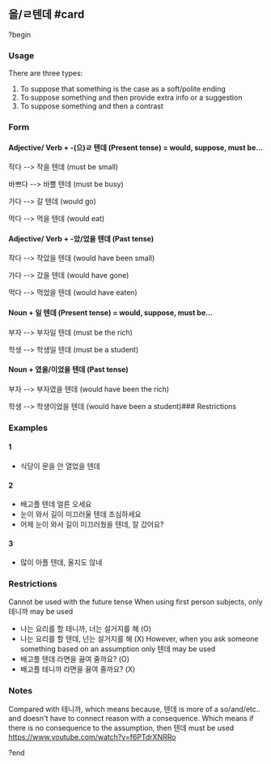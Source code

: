## 을/ㄹ텐데 #card
?begin
### Usage
There are three types:
1. To suppose that something is the case as a soft/polite ending
2. To suppose something and then provide extra info or a suggestion
3. To suppose something and then a contrast
### Form
#### Adjective/ Verb + -(으)ㄹ 텐데 (Present tense) = would, suppose, must be...


작다 --> 작을 텐데 (must be small)

바쁘다 --> 바쁠 텐데 (must be busy)

가다 --> 갈 텐데 (would go)

먹다 --> 먹을 텐데 (would eat)
#### Adjective/ Verb + -았/었을 텐데 (Past tense)

작다 --> 작았을 텐데 (would have been small)

가다 --> 갔을 텐데 (would have gone)

먹다 --> 먹었을 텐데 (would have eaten)
#### Noun + 일 텐데 (Present tense) = would, suppose, must be...

부자 --> 부자일 텐데 (must be the rich)

학생 --> 학생일 텐데 (must be a student)
#### Noun + 였을/이었을 텐데 (Past tense)

부자 --> 부자였을 텐데 (would have been the rich)

학생 --> 학생이었을 텐데 (would have been a student)### Restrictions
### Examples
#### 1
* 식당이 문을 안 열었을 텐데
#### 2
* 배고플 텐데 얼른 오세요
* 눈이 와서 길이 미끄러울 텐데 조심하세요
* 어제 눈이 와서 길이 미끄러웠을 텐데, 잘 갔어요?
#### 3
* 많이 아플 텐데, 울지도 않네

### Restrictions
Cannot be used with the future tense
When using first person subjects, only 테니까 may be used
* 나는 요리를 할 테니까, 너는 설거지를 해 (O)
* 나는 요리를 할 텐데, 넌는 설거지를 해 (X)
However, when you ask someone something based on an assumption only 텐데 may be used
* 배고플 텐데 라면을 끓여 줄까요? (O)
* 배고플 테니까 라면을 끓여 줄까요? (X)
### Notes
Compared with 테니까, which means because, 텐데 is more of a so/and/etc.. and doesn't have to connect reason with a consequence. Which means if there is no consequence to the assumption, then 텐데 must be used
https://www.youtube.com/watch?v=f6PTdrXNRRo

?end